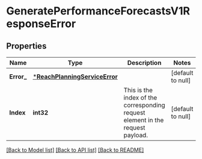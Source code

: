# GeneratePerformanceForecastsV1ResponseError

## Properties
Name | Type | Description | Notes
------------ | ------------- | ------------- | -------------
**Error_** | [***ReachPlanningServiceError**](ReachPlanningServiceError.md) |  | [default to null]
**Index** | **int32** | This is the index of the corresponding request element in the request payload. | [default to null]

[[Back to Model list]](../README.md#documentation-for-models) [[Back to API list]](../README.md#documentation-for-api-endpoints) [[Back to README]](../README.md)

